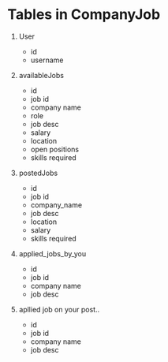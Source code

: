 # Tables in CompanyJob

1. User
   - id
   - username

2. availableJobs
   - id
   - job id
   - company name
   - role
   - job desc
   - salary
   - location
   - open positions
   - skills required

3. postedJobs
   - id
   - job id
   - company_name
   - job desc
   - location
   - salary
   - skills required
4. applied_jobs_by_you
   - id
   - job id
   - company name
   - job desc

5. apllied job on your post..
   - id
   - job id
   - company name
   - job desc

   

